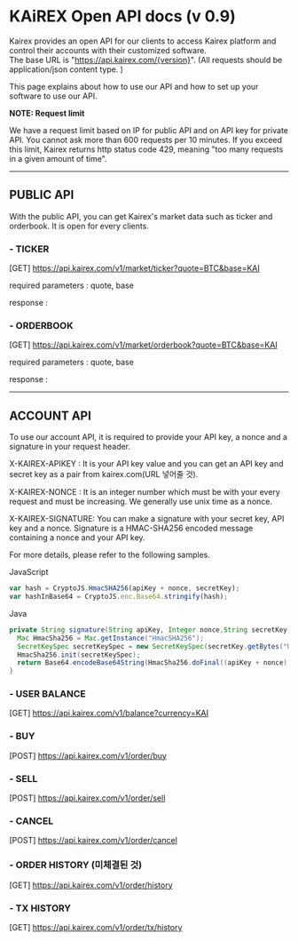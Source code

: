 # KAiREX Open API docs (v 0.9)

Kairex provides an open API for our clients to access Kairex platform and control their accounts with their customized software.  
The base URL is "https://api.kairex.com/{version}".   (All requests should be application/json content type. )

This page explains about how to use our API and how to set up your software to use our API. 


**NOTE: Request limit**

We have a request limit based on IP for public API and on API key for private API. You cannot ask more than 600 requests per 10 minutes. 
If you exceed this limit, Kairex returns http status code 429, meaning "too many requests in a given amount of time". 



***

## PUBLIC API 

With the public API, you can get Kairex's market data such as ticker and orderbook. It is open for every clients. 



### - TICKER 
[GET] https://api.kairex.com/v1/market/ticker?quote=BTC&base=KAI

required parameters : quote, base 

response : 


### - ORDERBOOK 
[GET] https://api.kairex.com/v1/market/orderbook?quote=BTC&base=KAI

required parameters : quote, base 

response : 



***

## ACCOUNT API 

To use our account API, it is required to provide your API key, a nonce and a signature in your request header. 

X-KAIREX-APIKEY : It is your API key value and you can get an API key and secret key as a pair from kairex.com(URL 넣어줄 것). 

X-KAIREX-NONCE : It is an integer number which must be with your every request and must be increasing. We generally use unix time as a nonce. 

X-KAIREX-SIGNATURE: You can make a signature with your secret key, API key and a nonce. Signature is a HMAC-SHA256 encoded message containing a nonce and your API key. 


For more details, please refer to the following samples. 



JavaScript
``` js 
var hash = CryptoJS.HmacSHA256(apiKey + nonce, secretKey);
var hashInBase64 = CryptoJS.enc.Base64.stringify(hash);
```


Java
``` java 
private String signature(String apiKey, Integer nonce,String secretKey) throws Exception {
  Mac HmacSha256 = Mac.getInstance("HmacSHA256");
  SecretKeySpec secretKeySpec = new SecretKeySpec(secretKey.getBytes("UTF-8"), "HmacSHA256");
  HmacSha256.init(secretKeySpec);
  return Base64.encodeBase64String(HmacSha256.doFinal((apiKey + nonce).getBytes("UTF-8")));
}
```



### - USER BALANCE 
[GET] https://api.kairex.com/v1/balance?currency=KAI


### - BUY 
[POST] https://api.kairex.com/v1/order/buy


### - SELL 
[POST] https://api.kairex.com/v1/order/sell


### - CANCEL 
[POST] https://api.kairex.com/v1/order/cancel


### - ORDER HISTORY (미체결된 것) 
[GET] https://api.kairex.com/v1/order/history


### - TX HISTORY 
[GET] https://api.kairex.com/v1/order/tx/history


